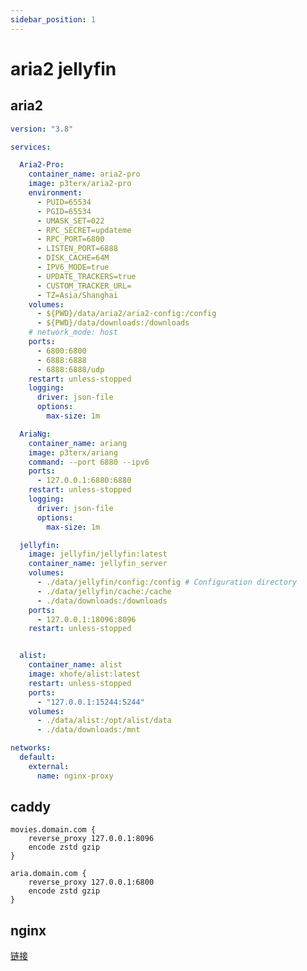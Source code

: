```yaml
---
sidebar_position: 1
---
```


# aria2 jellyfin

## aria2
```yaml
version: "3.8"

services:

  Aria2-Pro:
    container_name: aria2-pro
    image: p3terx/aria2-pro
    environment:
      - PUID=65534
      - PGID=65534
      - UMASK_SET=022
      - RPC_SECRET=updateme
      - RPC_PORT=6800
      - LISTEN_PORT=6888
      - DISK_CACHE=64M
      - IPV6_MODE=true
      - UPDATE_TRACKERS=true
      - CUSTOM_TRACKER_URL=
      - TZ=Asia/Shanghai
    volumes:
      - ${PWD}/data/aria2/aria2-config:/config
      - ${PWD}/data/downloads:/downloads
    # network_mode: host
    ports:
      - 6800:6800
      - 6888:6888
      - 6888:6888/udp
    restart: unless-stopped
    logging:
      driver: json-file
      options:
        max-size: 1m

  AriaNg:
    container_name: ariang
    image: p3terx/ariang
    command: --port 6880 --ipv6
    ports:
      - 127.0.0.1:6880:6880
    restart: unless-stopped
    logging:
      driver: json-file
      options:
        max-size: 1m

  jellyfin:
    image: jellyfin/jellyfin:latest
    container_name: jellyfin_server
    volumes:
      - ./data/jellyfin/config:/config # Configuration directory
      - ./data/jellyfin/cache:/cache
      - ./data/downloads:/downloads
    ports:
      - 127.0.0.1:18096:8096
    restart: unless-stopped


  alist:
    container_name: alist
    image: xhofe/alist:latest
    restart: unless-stopped
    ports:
      - "127.0.0.1:15244:5244"
    volumes:
      - ./data/alist:/opt/alist/data
      - ./data/downloads:/mnt

networks:
  default:
    external:
      name: nginx-proxy
```

## caddy
```shell 
movies.domain.com {
    reverse_proxy 127.0.0.1:8096
    encode zstd gzip
}

aria.domain.com {
    reverse_proxy 127.0.0.1:6800
    encode zstd gzip
}
```

## nginx

[链接](/notes/linux/nginx)
        
<!-- ## emby -->
<!-- ```yaml -->
<!-- version: "2.3" -->
<!-- services: -->
<!--   emby: -->
<!--     image: emby/embyserver -->
<!--     container_name: embyserver -->
<!--     runtime: nvidia # Expose NVIDIA GPUs -->
<!--     # network_mode: host # Enable DLNA and Wake-on-Lan -->
<!--     environment: -->
<!--       - UID=1000 # The UID to run emby as (default: 2) -->
<!--       - GID=100 # The GID to run emby as (default 2) -->
<!--       - GIDLIST=100 # A comma-separated list of additional GIDs to run emby as (default: 2) -->
<!--     volumes: -->
<!--       - ./data/embyserver/programdata:/config # Configuration directory -->
<!--       - ./data/embyserver/tvshows:/mnt/share1 # Media directory -->
<!--       - ./data/embyserver/movies:/media -->
<!--     ports: -->
<!--       - 8096:8096 # HTTP port -->
<!--       # - 8920:8920 # HTTPS port -->
<!--     devices: -->
<!--       - /dev/dri:/dev/dri # VAAPI/NVDEC/NVENC render nodes -->
<!--     #   - /dev/vchiq:/dev/vchiq # MMAL/OMX on Raspberry Pi -->
<!--     restart: unless-stopped       -->
<!-- ``` -->



